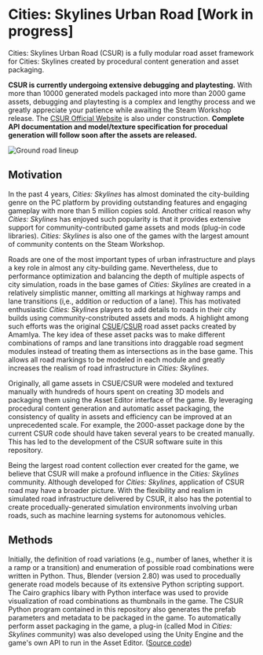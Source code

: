 # Cities: Skylines Urban Road [Work in progress]

Cities: Skylines Urban Road (CSUR) is a fully modular road asset framework for Cities: Skylines created by procedural content generation and asset packaging.

**CSUR is currently undergoing extensive debugging and playtesting.** With more than 10000 generated models packaged into more than 2000 game assets, debugging and playtesting is a complex and lengthy process and we greatly appreciate your patience while awaiting the Steam Workshop release. The [CSUR Official Website](https://citiesskylines-csur.github.io/) is also under construction. **Complete API documentation and model/texture specification for procedual generation will follow soon after the assets are released.** 

![Ground road lineup](https://github.com/victoriacity/CSUR/blob/master/render.png)

## Motivation

In the past 4 years, *Cities: Skylines* has almost dominated the city-building genre on the PC platform by providing outstanding features and engaging gameplay with more than 5 million copies sold. Another critical reason why *Cities: Skylines* has enjoyed such popularity is that it provides extensive support for community-contributed game assets and mods (plug-in code libraries). *Cities: Skylines* is also one of the games with the largest amount of community contents on the Steam Workshop.

Roads are one of the most important types of urban infrastructure and plays a key role in almost any city-building game. Nevertheless, due to performance optimization and balancing the depth of multiple aspects of city simulation, roads in the base games of *Cities: Skylines* are created in a relatively simplistic manner, omitting all markings at highway ramps and lane transitions (i,e., addition or reduction of a lane). This has motivated enthusiastic *Cities: Skylines* players to add details to roads in their city builds using community-constributed assets and mods. A highlight among such efforts was the original [CSUE](https://steamcommunity.com/workshop/filedetails/?id=1423096565)/[CSUR](https://steamcommunity.com/workshop/filedetails/?id=1206133771) road asset packs created by AmamIya. The key idea of these asset packs was to make different combinations of ramps and lane transitions into draggable road segment modules instead of treating them as intersections as in the base game. This allows all road markings to be modeled in each module and greatly increases the realism of road infrastructure in *Cities: Skylines*.

Originally, all game assets in CSUE/CSUR were modeled and textured manually with hundreds of hours spent on creating 3D models and packaging them using the Asset Editor interface of the game. By leveraging procedural content generation and automatic asset packaging, the consistency of quality in assets and efficiency can be improved at an unprecedented scale. For example, the 2000-asset package done by the current CSUR code should have taken several years to be created manually. This has led to the development of the CSUR software suite in this repository.

Being the largest road content collection ever created for the game, we believe that CSUR will make a profound influence in the *Cities: Skylines* community. Although developed for *Cities: Skylines*, application of CSUR road may have a broader picture. With the flexibility and realism in simulated road infrastructure delivered by CSUR, it also has the potential to create procedually-generated simulation environments involving urban roads, such as machine learning systems for autonomous vehicles.

## Methods
Initially, the definition of road variations (e.g., number of lanes, whether it is a ramp or a transition) and enumeration of possible road combinations were written in Python. Thus, Blender (version 2.80) was used to procedually generate road models because of its extensive Python scripting support. The Cairo graphics libary with Python interface was used to provide visualization of road combinations as thumbnails in the game. The CSUR Python program contained in this repository also generates the prefab parameters and metadata to be packaged in the game. To automatically perform asset packaging in the game, a plug-in (called Mod in *Cities: Skylines* community) was also developed using the Unity Engine and the game's own API to run in the Asset Editor. ([Source code](https://github.com/citiesskylines-csur/RoadImporter)) 


